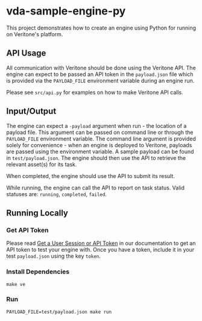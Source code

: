 # vda-sample-engine-py

This project demonstrates how to create an engine using Python for running on Veritone's platform.

## API Usage

All communication with Veritone should be done using the Veritone API. The engine can expect to be passed an API token in the `payload.json` file which is provided via the `PAYLOAD_FILE` environment variable during an engine run.

Please see `src/api.py` for examples on how to make Veritone API calls.

## Input/Output

The engine can expect a `-payload` argument when run - the location of a payload file. This argument can be passed on command line or through the `PAYLOAD_FILE` environment variable. The command line argument is provided solely for convenience - when an engine is deployed to Veritone, payloads are passed using the environment variable. A sample payload can be found in `test/payload.json`. The engine should then use the API to retrieve the relevant asset(s) for its task.

When completed, the engine should use the API to submit its result.

While running, the engine can call the API to report on task status. Valid statuses are: `running`, `completed`, `failed`.

## Running Locally

### Get API Token

Please read [Get a User Session or API Token](https://veritone-developer.atlassian.net/wiki/spaces/DOC/pages/13959365/Get+a+User+Session+or+API+Token) in our documentation to get an API token to test your engine with. Once you have a token, include it in your test `payload.json` using the key `token`.

### Install Dependencies

```
make ve
```

### Run

```
PAYLOAD_FILE=test/payload.json make run
```
